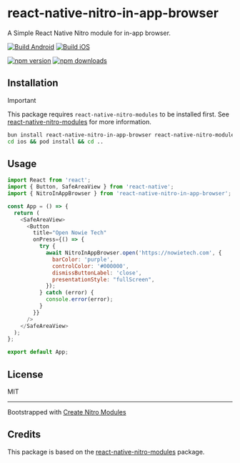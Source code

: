 # react-native-nitro-in-app-browser

A Simple React Native Nitro module for in-app browser.


[![Build Android](https://github.com/patrickkabwe/react-native-nitro-in-app-browser/actions/workflows/android-build.yml/badge.svg)](https://github.com/patrickkabwe/react-native-nitro-in-app-browser/actions/workflows/android-build.yml)
[![Build iOS](https://github.com/patrickkabwe/react-native-nitro-in-app-browser/actions/workflows/ios-build.yml/badge.svg)](https://github.com/patrickkabwe/react-native-nitro-in-app-browser/actions/workflows/ios-build.yml)

[![npm version](https://img.shields.io/npm/v/react-native-nitro-in-app-browser.svg?style=flat-square)](https://www.npmjs.com/package/react-native-nitro-in-app-browser)
[![npm downloads](https://img.shields.io/npm/dm/react-native-nitro-in-app-browser.svg?style=flat-square)](https://www.npmjs.com/package/react-native-nitro-in-app-browser)



## Installation

> [!IMPORTANT]  
> This package requires `react-native-nitro-modules` to be installed first.
> See [react-native-nitro-modules](https://github.com/mrousavy/nitro) for more information.


```sh
bun install react-native-nitro-in-app-browser react-native-nitro-modules@0.28.0
cd ios && pod install && cd ..
```

## Usage

```js
import React from 'react';
import { Button, SafeAreaView } from 'react-native';
import { NitroInAppBrowser } from 'react-native-nitro-in-app-browser';

const App = () => {
  return (
    <SafeAreaView>
      <Button
        title="Open Nowie Tech"
        onPress={() => {
          try {
            await NitroInAppBrowser.open('https://nowietech.com', {
              barColor: 'purple',
              controlColor: '#000000',
              dismissButtonLabel: 'close',
              presentationStyle: "fullScreen",
            });
          } catch (error) {
            console.error(error);
          }
        }}
      />
    </SafeAreaView>
  );
};

export default App;
```

## License
    
MIT

---

Bootstrapped with [Create Nitro Modules](https://github.com/patrickkabwe/create-nitro-module)


## Credits

This package is based on the [react-native-nitro-modules](https://github.com/mrousavy/nitro) package.
